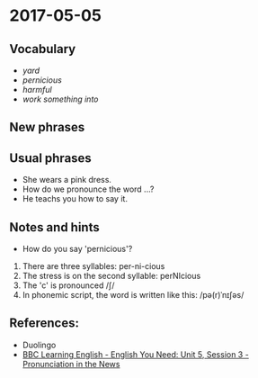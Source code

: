 # 2017-05-05

## Vocabulary

- *yard*
- *pernicious*
- *harmful*
- *work something into*

## New phrases

## Usual phrases
- She wears a pink dress.
- How do we pronounce the word ...?
- He teachs you how to say it.


## Notes and hints

- How do you say 'pernicious'?

1. There are three syllables: per-ni-cious
2. The stress is on the second syllable: perNIcious
3. The 'c' is pronounced /ʃ/
4. In phonemic script, the word is written like this: /pə(r)ˈnɪʃəs/

## References:
- Duolingo
- [BBC Learning English - English You Need: Unit 5, Session 3 - Pronunciation in the News](http://www.bbc.co.uk/learningenglish/english/course/english-you-need/unit-5/session-3)
